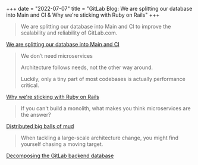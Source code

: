 +++
date = "2022-07-07"
title = "GitLab Blog: We are splitting our database into Main and CI & Why we're sticking with Ruby on Rails"
+++

> We are splitting our database into Main and CI to improve the scalability and reliability of
> GitLab.com.

[We are splitting our database into Main and CI](https://about.gitlab.com/blog/2022/06/02/splitting-database-into-main-and-ci/)

> We don’t need microservices
>
> Architecture follows needs, not the other way around.
>
> Luckily, only a tiny part of most codebases is actually performance critical.

[Why we're sticking with Ruby on Rails](https://about.gitlab.com/blog/2022/07/06/why-were-sticking-with-ruby-on-rails/)

> If you can't build a monolith, what makes you think microservices are the answer?

[Distributed big balls of mud](http://www.codingthearchitecture.com/2014/07/06/distributed_big_balls_of_mud.html)

> When tackling a large-scale architecture change, you might find yourself chasing a moving target.

[Decomposing the GitLab backend database](https://about.gitlab.com/blog/2022/08/04/path-to-decomposing-gitlab-database-part1/)
